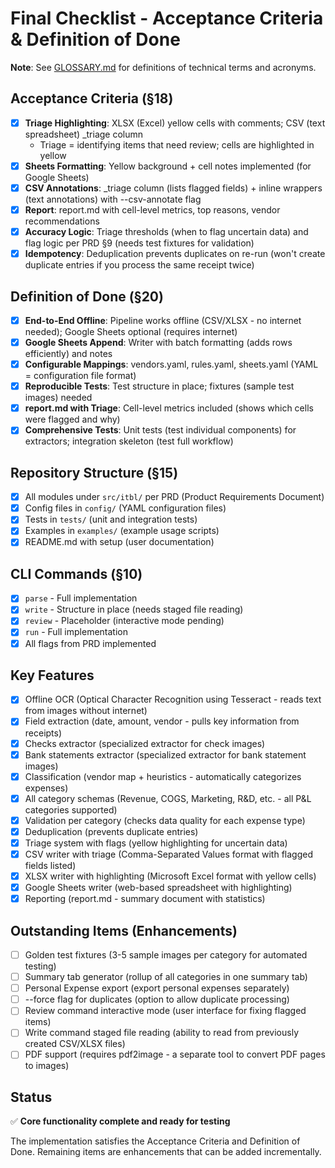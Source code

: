 # Final Checklist - Acceptance Criteria & Definition of Done

**Note**: See [GLOSSARY.md](GLOSSARY.md) for definitions of technical terms and acronyms.

## Acceptance Criteria (§18)

- [x] **Triage Highlighting**: XLSX (Excel) yellow cells with comments; CSV (text spreadsheet) _triage column
  - Triage = identifying items that need review; cells are highlighted in yellow
- [x] **Sheets Formatting**: Yellow background + cell notes implemented (for Google Sheets)
- [x] **CSV Annotations**: _triage column (lists flagged fields) + inline wrappers (text annotations) with --csv-annotate flag
- [x] **Report**: report.md with cell-level metrics, top reasons, vendor recommendations
- [x] **Accuracy Logic**: Triage thresholds (when to flag uncertain data) and flag logic per PRD §9 (needs test fixtures for validation)
- [x] **Idempotency**: Deduplication prevents duplicates on re-run (won't create duplicate entries if you process the same receipt twice)

## Definition of Done (§20)

- [x] **End-to-End Offline**: Pipeline works offline (CSV/XLSX - no internet needed); Google Sheets optional (requires internet)
- [x] **Google Sheets Append**: Writer with batch formatting (adds rows efficiently) and notes
- [x] **Configurable Mappings**: vendors.yaml, rules.yaml, sheets.yaml (YAML = configuration file format)
- [x] **Reproducible Tests**: Test structure in place; fixtures (sample test images) needed
- [x] **report.md with Triage**: Cell-level metrics included (shows which cells were flagged and why)
- [x] **Comprehensive Tests**: Unit tests (test individual components) for extractors; integration skeleton (test full workflow)

## Repository Structure (§15)

- [x] All modules under `src/itbl/` per PRD (Product Requirements Document)
- [x] Config files in `config/` (YAML configuration files)
- [x] Tests in `tests/` (unit and integration tests)
- [x] Examples in `examples/` (example usage scripts)
- [x] README.md with setup (user documentation)

## CLI Commands (§10)

- [x] `parse` - Full implementation
- [x] `write` - Structure in place (needs staged file reading)
- [x] `review` - Placeholder (interactive mode pending)
- [x] `run` - Full implementation
- [x] All flags from PRD implemented

## Key Features

- [x] Offline OCR (Optical Character Recognition using Tesseract - reads text from images without internet)
- [x] Field extraction (date, amount, vendor - pulls key information from receipts)
- [x] Checks extractor (specialized extractor for check images)
- [x] Bank statements extractor (specialized extractor for bank statement images)
- [x] Classification (vendor map + heuristics - automatically categorizes expenses)
- [x] All category schemas (Revenue, COGS, Marketing, R&D, etc. - all P&L categories supported)
- [x] Validation per category (checks data quality for each expense type)
- [x] Deduplication (prevents duplicate entries)
- [x] Triage system with flags (yellow highlighting for uncertain data)
- [x] CSV writer with triage (Comma-Separated Values format with flagged fields listed)
- [x] XLSX writer with highlighting (Microsoft Excel format with yellow cells)
- [x] Google Sheets writer (web-based spreadsheet with highlighting)
- [x] Reporting (report.md - summary document with statistics)

## Outstanding Items (Enhancements)

- [ ] Golden test fixtures (3-5 sample images per category for automated testing)
- [ ] Summary tab generator (rollup of all categories in one summary tab)
- [ ] Personal Expense export (export personal expenses separately)
- [ ] --force flag for duplicates (option to allow duplicate processing)
- [ ] Review command interactive mode (user interface for fixing flagged items)
- [ ] Write command staged file reading (ability to read from previously created CSV/XLSX files)
- [ ] PDF support (requires pdf2image - a separate tool to convert PDF pages to images)

## Status

✅ **Core functionality complete and ready for testing**

The implementation satisfies the Acceptance Criteria and Definition of Done. Remaining items are enhancements that can be added incrementally.


